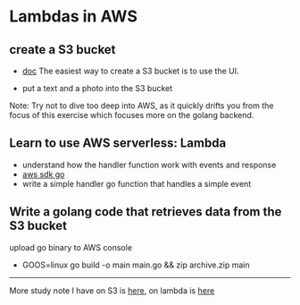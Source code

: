# Lambdas in AWS

## create a S3 bucket
- [doc](https://docs.aws.amazon.com/AmazonS3/latest/userguide/create-bucket-overview.html) The easiest way to create a S3 bucket is to use the UI.

- put a text and a photo into the S3 bucket

Note: Try not to dive too deep into AWS, as it quickly drifts you from the focus of this exercise which focuses more on the golang backend.

## Learn to use AWS serverless: Lambda
- understand how the handler function work with events and response
- [aws sdk go](https://github.com/aws/aws-sdk-go)
- write a simple handler go function that handles a simple event

## Write a golang code that retrieves data from the S3 bucket
upload go binary to AWS console
- GOOS=linux go build -o main main.go && zip archive.zip main

---
More study note I have on S3 is [here](https://github.com/yanglyu520/aws-study/blob/main/S3.md), on lambda is [here](https://github.com/yanglyu520/aws-study/blob/main/Lambda.md)